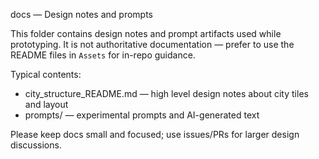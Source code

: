 docs — Design notes and prompts

This folder contains design notes and prompt artifacts used while prototyping. It is not authoritative documentation — prefer to use the README files in `Assets` for in-repo guidance.

Typical contents:
- city_structure_README.md — high level design notes about city tiles and layout
- prompts/ — experimental prompts and AI-generated text

Please keep docs small and focused; use issues/PRs for larger design discussions.
